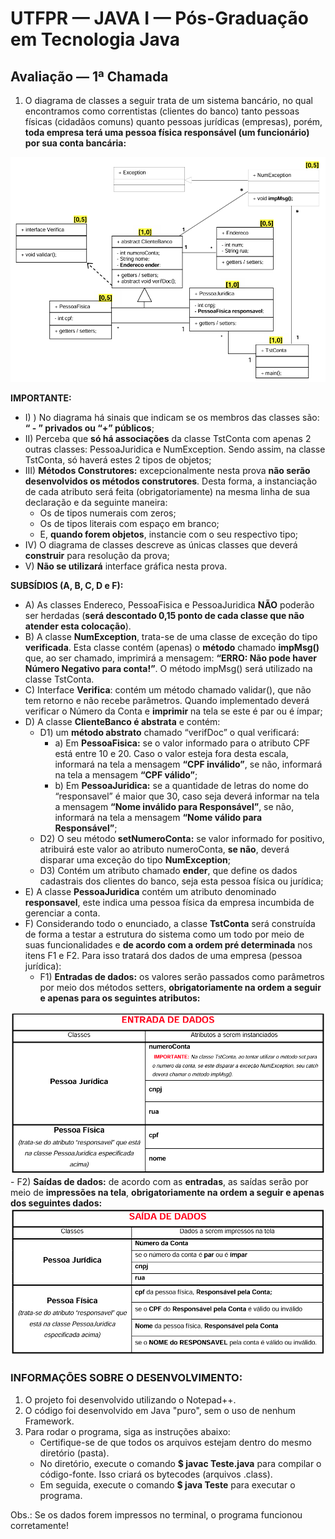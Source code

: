 # UTFPR — JAVA I — Pós-Graduação em Tecnologia Java

## Avaliação — 1ª Chamada

1) O diagrama de classes a seguir trata de um sistema bancário, no qual encontramos como correntistas (clientes do banco) tanto pessoas físicas (cidadãos comuns) quanto pessoas jurídicas (empresas), porém, **toda empresa terá uma pessoa física responsável (um funcionário) por sua conta bancária:**

![Diagrama de Classes - Avaliação 01](/CETEJ31_-_Linguagem_de_Programacao_Java_I_-_JAVA_XXX_(2024_01)/Images/Diagrama_de_Classes_-_Avaliacao_01.png)

**IMPORTANTE:**
- I) ) No diagrama há sinais que indicam se os membros das classes são: **“ - ” privados ou “+” públicos**;
- II) Perceba que **só há associações** da classe TstConta com apenas 2 outras classes: PessoaJuridica e NumException. Sendo assim, na classe TstConta,  só haverá estes 2 tipos de objetos;
- III) **Métodos Construtores:** excepcionalmente nesta prova **não serão desenvolvidos os métodos construtores**. Desta forma, a instanciação de cada atributo será feita (obrigatoriamente) na mesma linha de sua declaração e da seguinte maneira: 
	- Os de tipos numerais com zeros; 
	- Os de tipos literais com espaço em branco; 
	- E, **quando forem objetos**, instancie com o seu respectivo tipo;
- IV) O diagrama de classes descreve as únicas classes que deverá **construir** para resolução da prova;
- V) **Não se utilizará** interface gráfica nesta prova.

**SUBSÍDIOS (A, B, C, D e F):**
- A) As classes Endereco, PessoaFisica e PessoaJuridica **NÃO** poderão ser herdadas (**será descontado 0,15 ponto de cada classe que não atender esta colocação**).
- B) A classe **NumException**, trata-se de uma classe de exceção do tipo **verificada**. Esta classe contém (apenas) o **método** chamado **impMsg()** que, ao ser chamado,  imprimirá a mensagem: **“ERRO: Não pode haver Número Negativo para conta!”**. O método impMsg() será utilizado na classe TstConta.
- C) Interface **Verifica**: contém um método chamado validar(), que não tem retorno e não recebe parâmetros. Quando implementado deverá verificar o Número da Conta e **imprimir** na tela se este é par ou é ímpar;
- D) A classe **ClienteBanco é abstrata** e contém:
	- D1) um **método abstrato** chamado “verifDoc” o qual verificará: 
		- a) Em **PessoaFisica:** se o valor informado para o atributo CPF está entre 10 e 20. Caso o valor esteja fora desta escala, informará na tela a mensagem **“CPF inválido”**, se não, informará na tela a mensagem **“CPF válido”**; 
		- b) Em **PessoaJuridica:** se a quantidade de letras do nome do “responsavel” é maior que 30, caso seja deverá informar na tela a mensagem **“Nome inválido para Responsável”**, se não, informará na tela a mensagem **“Nome válido para Responsável”**;
	- D2) O seu método **setNumeroConta:** se valor informado for positivo,  atribuirá este valor ao atributo numeroConta, **se não**, deverá disparar uma exceção do tipo **NumException**;
	- D3) Contém um atributo chamado **ender**, que define os dados cadastrais dos clientes do banco, seja esta pessoa física ou jurídica;
- E) A classe **PessoaJuridica** contém um atributo denominado **responsavel**, este indica uma pessoa física da empresa incumbida de gerenciar a conta.
- F) Considerando todo o enunciado, a classe **TstConta** será construída de forma a testar a estrutura do sistema como um todo por meio de suas funcionalidades e **de acordo com a ordem pré determinada** nos itens F1 e F2. Para isso tratará dos dados de uma empresa (pessoa jurídica): 
	- F1) **Entradas de dados:** os valores serão passados como parâmetros por meio dos métodos setters, **obrigatoriamente na ordem a seguir e apenas para os seguintes atributos:** 
		
![Entrada de Dados - Avaliação 01](/CETEJ31_-_Linguagem_de_Programacao_Java_I_-_JAVA_XXX_(2024_01)/Images/Exemplo_EntradaDados_-_Avaliacao_01.png) 
	- F2) **Saídas de dados:** de acordo com as **entradas**, as saídas serão por meio de **impressões na tela**, **obrigatoriamente na ordem a seguir e apenas dos seguintes dados:**
![Saída de Dados - Avaliação 01](/CETEJ31_-_Linguagem_de_Programacao_Java_I_-_JAVA_XXX_(2024_01)/Images/Exemplo_SaidaDados_-_Avaliacao_01.png) 

### INFORMAÇÕES SOBRE O DESENVOLVIMENTO:
1. O projeto foi desenvolvido utilizando o Notepad++.
2. O código foi desenvolvido em Java "puro", sem o uso de nenhum Framework.
3. Para rodar o programa, siga as instruções abaixo:
    - Certifique-se de que todos os arquivos estejam dentro do mesmo diretório (pasta).
    - No diretório, execute o comando **$ javac Teste.java** para compilar o código-fonte. Isso criará os bytecodes (arquivos .class).
    - Em seguida, execute o comando **$ java Teste** para executar o programa.

Obs.: Se os dados forem impressos no terminal, o programa funcionou corretamente!